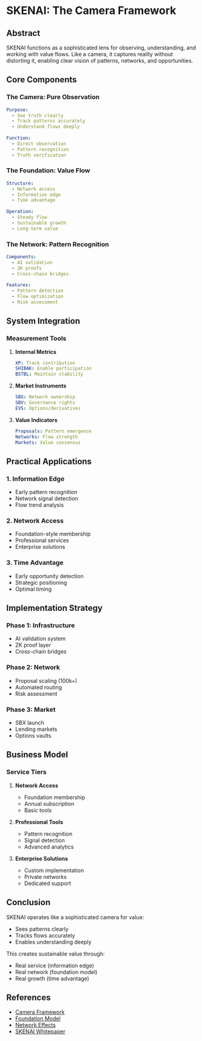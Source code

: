 # SKENAI: The Camera Framework

## Abstract

SKENAI functions as a sophisticated lens for observing, understanding, and working with value flows. Like a camera, it captures reality without distorting it, enabling clear vision of patterns, networks, and opportunities.

## Core Components

### The Camera: Pure Observation
```yaml
Purpose:
  - See truth clearly
  - Track patterns accurately
  - Understand flows deeply
  
Function:
  - Direct observation
  - Pattern recognition
  - Truth verification
```

### The Foundation: Value Flow
```yaml
Structure:
  - Network access
  - Information edge
  - Time advantage
  
Operation:
  - Steady flow
  - Sustainable growth
  - Long-term value
```

### The Network: Pattern Recognition
```yaml
Components:
  - AI validation
  - ZK proofs
  - Cross-chain bridges
  
Features:
  - Pattern detection
  - Flow optimization
  - Risk assessment
```

## System Integration

### Measurement Tools

1. **Internal Metrics**
   ```yaml
   XP: Track contribution
   SHIBAK: Enable participation
   BSTBL: Maintain stability
   ```

2. **Market Instruments**
   ```yaml
   SBX: Network ownership
   SBV: Governance rights
   EVS: Options/derivatives
   ```

3. **Value Indicators**
   ```yaml
   Proposals: Pattern emergence
   Networks: Flow strength
   Markets: Value consensus
   ```

## Practical Applications

### 1. Information Edge
- Early pattern recognition
- Network signal detection
- Flow trend analysis

### 2. Network Access
- Foundation-style membership
- Professional services
- Enterprise solutions

### 3. Time Advantage
- Early opportunity detection
- Strategic positioning
- Optimal timing

## Implementation Strategy

### Phase 1: Infrastructure
- AI validation system
- ZK proof layer
- Cross-chain bridges

### Phase 2: Network
- Proposal scaling (100k+)
- Automated routing
- Risk assessment

### Phase 3: Market
- SBX launch
- Lending markets
- Options vaults

## Business Model

### Service Tiers
1. **Network Access**
   - Foundation membership
   - Annual subscription
   - Basic tools

2. **Professional Tools**
   - Pattern recognition
   - Signal detection
   - Advanced analytics

3. **Enterprise Solutions**
   - Custom implementation
   - Private networks
   - Dedicated support

## Conclusion

SKENAI operates like a sophisticated camera for value:
- Sees patterns clearly
- Tracks flows accurately
- Enables understanding deeply

This creates sustainable value through:
- Real service (information edge)
- Real network (foundation model)
- Real growth (time advantage)

## References
- [Camera Framework](Camera-Framework.md)
- [Foundation Model](Foundation-Model.md)
- [Network Effects](Network-Effects.md)
- [SKENAI Whitepaper](../../WHITEPAPER.md)
